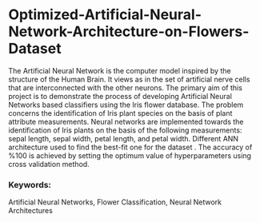 # Optimized-Artificial-Neural-Network-Architecture-on-Flowers-Dataset

The Artificial Neural Network is the computer model inspired by the
structure of the Human Brain. It views as in the set of artificial nerve cells that are
interconnected with the other neurons. The primary aim of this project is to
demonstrate the process of developing Artificial Neural Networks based classifiers
using the Iris flower database. The problem concerns the identification of Iris plant
species on the basis of plant attribute measurements. Neural networks are
implemented towards the identification of Iris plants on the basis of the following
measurements: sepal length, sepal width, petal length, and petal width. Different ANN architecture used to find the best-fit  one for the dataset . The
accuracy of %100 is achieved by setting the optimum value of hyperparameters using cross validation method.

### Keywords:
Artificial Neural Networks, Flower Classification, Neural Network Architectures



